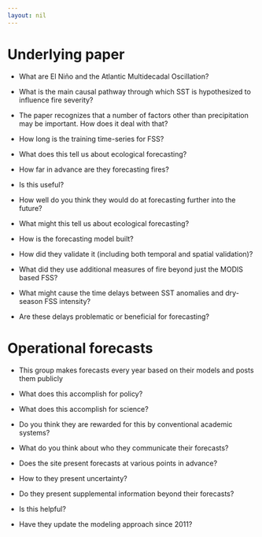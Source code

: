 ```yaml
---
layout: nil
---
```


# Underlying paper

* What are El Niño and the Atlantic Multidecadal Oscillation?
* What is the main causal pathway through which SST is hypothesized to influence
  fire severity?
* The paper recognizes that a number of factors other than precipitation may be
  important. How does it deal with that?

* How long is the training time-series for FSS?
* What does this tell us about ecological forecasting?

* How far in advance are they forecasting fires?
* Is this useful?
* How well do you think they would do at forecasting further into the future?
* What might this tell us about ecological forecasting?

* How is the forecasting model built?
* How did they validate it (including both temporal and spatial validation)?
* What did they use additional measures of fire beyond just the MODIS based FSS?

* What might cause the time delays between SST anomalies and dry-season FSS
  intensity?
* Are these delays problematic or beneficial for forecasting?


# Operational forecasts

* This group makes forecasts every year based on their models and posts them
  publicly
* What does this accomplish for policy?
* What does this accomplish for science?
* Do you think they are rewarded for this by conventional academic systems?

* What do you think about who they communicate their forecasts?
* Does the site present forecasts at various points in advance?
* How to they present uncertainty?

* Do they present supplemental information beyond their forecasts?
* Is this helpful?

* Have they update the modeling approach since 2011?
